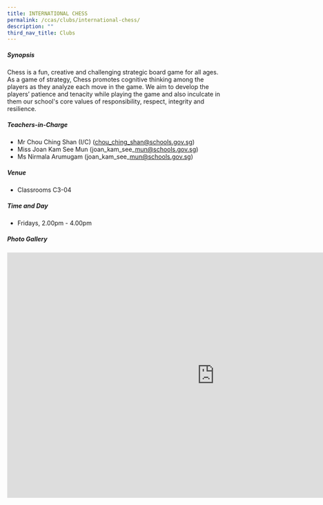 ```yaml
---
title: INTERNATIONAL CHESS
permalink: /ccas/clubs/international-chess/
description: ""
third_nav_title: Clubs
---
```

##### **Synopsis**
Chess is a fun, creative and challenging strategic board game for all ages. As a game of strategy, Chess promotes cognitive thinking among the players as they analyze each move in the game. We aim to develop the players’ patience and tenacity while playing the game and also inculcate in them our school's core values of responsibility, respect, integrity and resilience.

##### **Teachers-in-Charge**
* Mr Chou Ching Shan (I/C)&nbsp;(chou_ching_shan@schools.gov.sg)
* Miss Joan Kam See Mun (joan\_kam\_see\_mun@schools.gov.sg)
* Ms Nirmala Arumugam (joan\_kam\_see\_mun@schools.gov.sg)    

##### **Venue**
* Classrooms C3-04

##### **Time and Day**
* Fridays, 2.00pm - 4.00pm

##### **Photo Gallery**

<iframe allowfullscreen="true" height="569" width="960" frameborder="0" src="https://docs.google.com/presentation/d/e/2PACX-1vSMO9KzCTM5v_MnzfDgsM6LFLlPUgjSdLrmYb0Xw3TllLMsusUEIMRpxNqeThyTcCXB-DRHHtNKARSI/embed?start=true&amp;loop=true&amp;delayms=5000"></iframe>